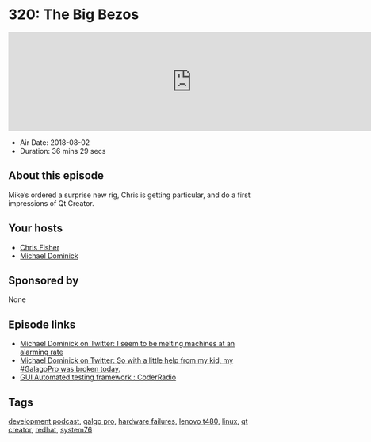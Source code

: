 # 320: The Big Bezos

<iframe src="https://player.fireside.fm/v2/MLf2ZzhC+yJd9NBfz?theme=dark" width="740" height="200" frameborder="0" scrolling="no"></iframe>

* Air Date: 2018-08-02
* Duration: 36 mins 29 secs

## About this episode

Mike’s ordered a surprise new rig, Chris is getting particular, and do a first impressions of Qt Creator.

## Your hosts
* [Chris Fisher](https://coder.show/hosts/chrislas)
* [Michael Dominick](https://coder.show/hosts/michael)

## Sponsored by

None



## Episode links

  * [Michael Dominick on Twitter: I seem to be melting machines at an alarming rate ](https://twitter.com/dominucco/status/1022829329842098177?ref_src=twsrc%5Etfw "Michael Dominick on Twitter: I seem to be melting machines at an alarming rate ")
  * [Michael Dominick on Twitter: So with a little help from my kid, my #GalagoPro was broken today. ](https://twitter.com/dominucco/status/1023009490042597377?ref_src=twsrc%5Etfw "Michael Dominick on Twitter: So with a little help from my kid, my #GalagoPro was broken today. ")
  * [GUI Automated testing framework : CoderRadio](https://www.reddit.com/r/CoderRadio/comments/9351g4/gui_automated_testing_framework/ "GUI Automated testing framework : CoderRadio")



## Tags

[development podcast](https://coder.show/tags/development%20podcast), [galgo pro](https://coder.show/tags/galgo%20pro), [hardware failures](https://coder.show/tags/hardware%20failures), [lenovo t480](https://coder.show/tags/lenovo%20t480), [linux](https://coder.show/tags/linux), [qt creator](https://coder.show/tags/qt%20creator), [redhat](https://coder.show/tags/redhat), [system76](https://coder.show/tags/system76)